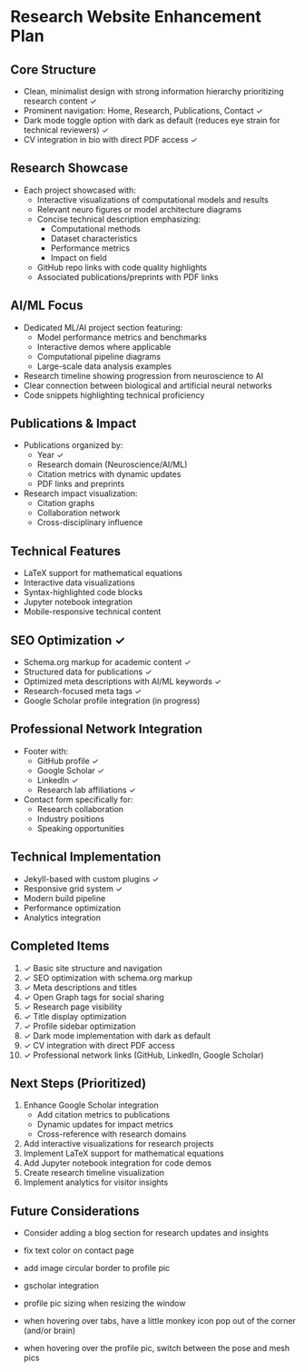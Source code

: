 # Research Website Enhancement Plan

## Core Structure
- Clean, minimalist design with strong information hierarchy prioritizing research content ✓
- Prominent navigation: Home, Research, Publications, Contact ✓
- Dark mode toggle option with dark as default (reduces eye strain for technical reviewers) ✓
- CV integration in bio with direct PDF access ✓

## Research Showcase
- Each project showcased with:
  - Interactive visualizations of computational models and results
  - Relevant neuro figures or model architecture diagrams
  - Concise technical description emphasizing:
    - Computational methods
    - Dataset characteristics
    - Performance metrics
    - Impact on field
  - GitHub repo links with code quality highlights
  - Associated publications/preprints with PDF links

## AI/ML Focus
- Dedicated ML/AI project section featuring:
  - Model performance metrics and benchmarks
  - Interactive demos where applicable
  - Computational pipeline diagrams
  - Large-scale data analysis examples
- Research timeline showing progression from neuroscience to AI
- Clear connection between biological and artificial neural networks
- Code snippets highlighting technical proficiency

## Publications & Impact
- Publications organized by:
  - Year ✓
  - Research domain (Neuroscience/AI/ML)
  - Citation metrics with dynamic updates
  - PDF links and preprints
- Research impact visualization:
  - Citation graphs
  - Collaboration network
  - Cross-disciplinary influence

## Technical Features
- LaTeX support for mathematical equations
- Interactive data visualizations
- Syntax-highlighted code blocks
- Jupyter notebook integration
- Mobile-responsive technical content

## SEO Optimization ✓
- Schema.org markup for academic content ✓
- Structured data for publications ✓
- Optimized meta descriptions with AI/ML keywords ✓
- Research-focused meta tags ✓
- Google Scholar profile integration (in progress)

## Professional Network Integration
- Footer with:
  - GitHub profile ✓
  - Google Scholar ✓
  - LinkedIn ✓
  - Research lab affiliations ✓
- Contact form specifically for:
  - Research collaboration
  - Industry positions
  - Speaking opportunities

## Technical Implementation
- Jekyll-based with custom plugins ✓
- Responsive grid system ✓
- Modern build pipeline
- Performance optimization
- Analytics integration

## Completed Items
1. ✓ Basic site structure and navigation
2. ✓ SEO optimization with schema.org markup
3. ✓ Meta descriptions and titles
4. ✓ Open Graph tags for social sharing
5. ✓ Research page visibility
6. ✓ Title display optimization
7. ✓ Profile sidebar optimization
8. ✓ Dark mode implementation with dark as default
9. ✓ CV integration with direct PDF access
10. ✓ Professional network links (GitHub, LinkedIn, Google Scholar)

## Next Steps (Prioritized)
1. Enhance Google Scholar integration
   - Add citation metrics to publications
   - Dynamic updates for impact metrics
   - Cross-reference with research domains
2. Add interactive visualizations for research projects
3. Implement LaTeX support for mathematical equations
4. Add Jupyter notebook integration for code demos
5. Create research timeline visualization
6. Implement analytics for visitor insights

## Future Considerations
- Consider adding a blog section for research updates and insights


- fix text color on contact page
- add image circular border to profile pic
- gscholar integration
- profile pic sizing when resizing the window
- when hovering over tabs, have a little monkey icon pop out of the corner (and/or brain)
- when hovering over the profile pic, switch between the pose and mesh pics